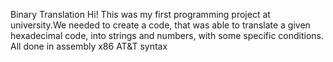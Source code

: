 Binary Translation
 Hi! This was my first programming project at university.We needed to create a code, that was able to translate a given hexadecimal code, into strings and numbers, with some specific conditions. 
 All done in assembly x86 AT&T syntax

